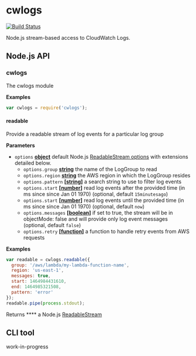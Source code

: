 # cwlogs

[![Build Status](https://travis-ci.org/mapbox/cwlogs.svg?branch=master)](https://travis-ci.org/mapbox/cwlogs)

Node.js stream-based access to CloudWatch Logs.

## Node.js API

### cwlogs

The cwlogs module

**Examples**

```javascript
var cwlogs = require('cwlogs');
```

#### readable

Provide a readable stream of log events for a particular log group

**Parameters**

-   `options` **[object](https://developer.mozilla.org/en-US/docs/Web/JavaScript/Reference/Global_Objects/Object)** default Node.js [ReadableStream options](https://nodejs.org/api/stream.html#stream_class_stream_readable_1)
    with extensions detailed below.
    -   `options.group` **[string](https://developer.mozilla.org/en-US/docs/Web/JavaScript/Reference/Global_Objects/String)** the name of the LogGroup to read
    -   `options.region` **[string](https://developer.mozilla.org/en-US/docs/Web/JavaScript/Reference/Global_Objects/String)** the AWS region in which the LogGroup resides
    -   `options.pattern` **\[[string](https://developer.mozilla.org/en-US/docs/Web/JavaScript/Reference/Global_Objects/String)]** a search string to use to filter log events
    -   `options.start` **\[[number](https://developer.mozilla.org/en-US/docs/Web/JavaScript/Reference/Global_Objects/Number)]** read log events after the provided time (in ms since since Jan 01 1970) (optional, default `15minutesago`)
    -   `options.start` **\[[number](https://developer.mozilla.org/en-US/docs/Web/JavaScript/Reference/Global_Objects/Number)]** read log events until the provided time (in ms since since Jan 01 1970) (optional, default `now`)
    -   `options.messages` **\[[boolean](https://developer.mozilla.org/en-US/docs/Web/JavaScript/Reference/Global_Objects/Boolean)]** if set to true, the stream will be in objectMode: false and will provide only log event messages (optional, default `false`)
    -   `options.retry` **\[[function](https://developer.mozilla.org/en-US/docs/Web/JavaScript/Reference/Statements/function)]** a function to handle retry events from AWS requests

**Examples**

```javascript
var readable = cwlogs.readable({
  group: '/aws/lambda/my-lambda-function-name',
  region: 'us-east-1',
  messages: true,
  start: 1464984431610,
  end: 1464985321508,
  pattern: 'error'
});
readable.pipe(process.stdout);
```

Returns **** a Node.js [ReadableStream](https://nodejs.org/api/stream.html#stream_class_stream_readable_1)

## CLI tool

work-in-progress
